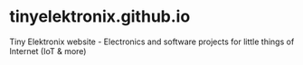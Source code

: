 # tinyelektronix.github.io
Tiny Elektronix website - Electronics and software projects for little things of Internet (IoT &amp; more)
